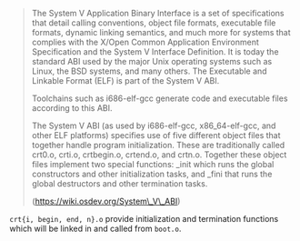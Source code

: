 > The System V Application Binary Interface is a set of specifications that detail calling conventions, object file formats, executable file formats, dynamic linking semantics, and much more for systems that complies with the X/Open Common Application Environment Specification and the System V Interface Definition. It is today the standard ABI used by the major Unix operating systems such as Linux, the BSD systems, and many others. The Executable and Linkable Format (ELF) is part of the System V ABI.
>
> Toolchains such as i686-elf-gcc generate code and executable files according to this ABI. 
>
> The System V ABI (as used by i686-elf-gcc, x86\_64-elf-gcc, and other ELF platforms) specifies use of five different object files that together handle program initialization. These are traditionally called crt0.o, crti.o, crtbegin.o, crtend.o, and crtn.o. Together these object files implement two special functions: \_init which runs the global constructors and other initialization tasks, and \_fini that runs the global destructors and other termination tasks. 
>
> (https://wiki.osdev.org/System\_V\_ABI)

`crt{i, begin, end, n}.o` provide initialization and termination functions which will be linked in and called from `boot.o`.
